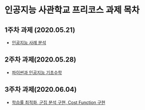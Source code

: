# 인공지능 사관학교 프리코스 과제 목차

## 1주차 과제 (2020.05.21)

* [인공지능 사례 분석](https://github.com/Sanghun2/AI-project/blob/master/1%EC%A3%BC%EC%B0%A8%EA%B3%BC%EC%A0%9C.ipynb)

## 2주차 과제(2020.05.28)

* [파이썬과 인공지능 기초수학](https://github.com/Sanghun2/AI-project/blob/master/2%EC%A3%BC%EC%B0%A8%EA%B3%BC%EC%A0%9C.ipynb)

## 3주차 과제(2020.06.04)

* [학습률 최적화, 군집 분석 구현, Cost Function 구현](https://github.com/Sanghun2/AI-project/blob/master/3%EC%A3%BC%EC%B0%A8_%EA%B3%BC%EC%A0%9C.ipynb)
